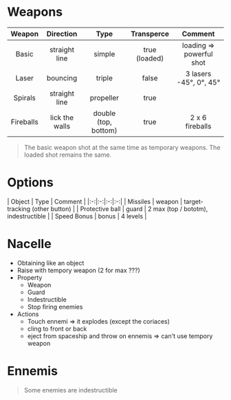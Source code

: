 # Weapons
| Weapon | Direction | Type | Transperce | Comment |
|:-:|:-:|:-:|:-:|:-:|
| Basic | straight line | simple | true (loaded) | loading => powerful shot |
| Laser | bouncing | triple | false | 3 lasers -45°, 0°, 45° |
| Spirals | straight line | propeller | true | |
| Fireballs | lick the walls | double (top, bottom) | true | 2 x 6 fireballs |

> The basic weapon shot at the same time as temporary weapons. The loaded shot remains the same.

# Options
| Object | Type | Comment |
|:-:|:-:|:-:|:-:|
| Missiles | weapon | target-tracking (other button) |
| Protective ball | guard | 2 max (top / bototm), indestructible |
| Speed Bonus | bonus | 4 levels |

# Nacelle
- Obtaining like an object
- Raise with tempory weapon (2 for max ???)
- Property
    - Weapon
    - Guard
    - Indestructible
    - Stop firing enemies
- Actions
    - Touch ennemi => it explodes (except the coriaces)
    - cling to front or back
    - eject from spaceship and throw on ennemis => can't use tempory weapon

# Ennemis
> Some enemies are indestructible
